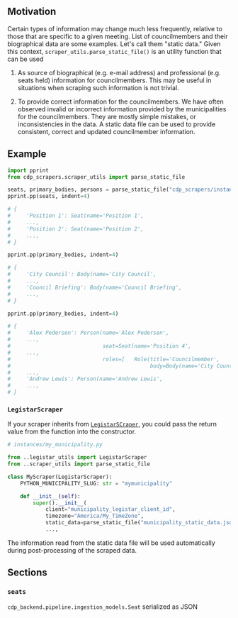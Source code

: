 ## Motivation

Certain types of information may change much less frequently, relative to those that are specific to a given meeting.
List of councilmembers and their biographical data are some examples.
Let's call them "static data." Given this context,
`scraper_utils.parse_static_file()` is an utility function that can be used

1. As source of biographical (e.g. e-mail address) and professional (e.g. seats held) information for councilmembers.
This may be useful in situations when scraping such information is not trivial.

2. To provide correct information for the councilmembers.
We have often observed invalid or incorrect information provided by the municipalities for the councilmembers.
They are mostly simple mistakes, or inconsistencies in the data.
A static data file can be used to provide consistent, correct and updated councilmember information.

## Example

```Python
import pprint
from cdp_scrapers.scraper_utils import parse_static_file

seats, primary_bodies, persons = parse_static_file("cdp_scrapers/instances/seattle-static.json")
pprint.pp(seats, indent=4)

# {
#     'Position 1': Seat(name='Position 1',
#     ...,
#     'Position 2': Seat(name='Position 2',
#     ...,
# }

pprint.pp(primary_bodies, indent=4)

# {
#     'City Council': Body(name='City Council',
#     ...,
#     'Council Briefing': Body(name='Council Briefing',
#     ...,
# }

pprint.pp(primary_bodies, indent=4)

# {
#     'Alex Pedersen': Person(name='Alex Pedersen',
#     ...,
#                             seat=Seat(name='Position 4',
#     ...,
#                             roles=[   Role(title='Councilmember',
#                                            body=Body(name='City Countil',
#     ...,
#     'Andrew Lewis': Person(name='Andrew Lewis',
#     ...,
# }
```

### `LegistarScraper`

If your scraper inherits from [`LegistarSCraper`](./legistar_utils.py),
you could pass the return value from the function into the constructor.

```Python
# instances/my_municipality.py

from ..legistar_utils import LegistarScraper
from ..scraper_utils import parse_static_file

class MyScraper(LegistarScraper):
    PYTHON_MUNICIPALITY_SLUG: str = "mymunicipality"

    def __init__(self):
        super().__init__(
            client="municipality_legistar_client_id",
            timezone="America/My_TimeZone",
            static_data=parse_static_file("municipality_static_data.json"),
            ...,
```

The information read from the static data file will be used automatically during post-processing of the scraped data.

## Sections

### `seats`

`cdp_backend.pipeline.ingestion_models.Seat` serialized as JSON

